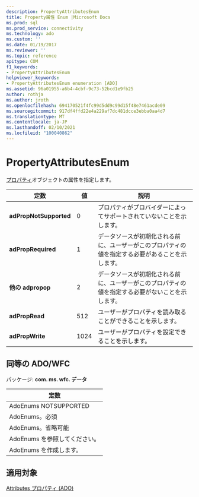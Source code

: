 ```yaml
---
description: PropertyAttributesEnum
title: Property属性 Enum |Microsoft Docs
ms.prod: sql
ms.prod_service: connectivity
ms.technology: ado
ms.custom: ''
ms.date: 01/19/2017
ms.reviewer: ''
ms.topic: reference
apitype: COM
f1_keywords:
- PropertyAttributesEnum
helpviewer_keywords:
- PropertyAttributesEnum enumeration [ADO]
ms.assetid: 96a01955-a6b4-4cbf-9c73-52bcd1e9fb25
author: rothja
ms.author: jroth
ms.openlocfilehash: 694170521f4fc99d5dd9c99d15f48e7461acde09
ms.sourcegitcommit: 917df4ffd22e4a229af7dc481dcce3ebba0aa4d7
ms.translationtype: MT
ms.contentlocale: ja-JP
ms.lasthandoff: 02/10/2021
ms.locfileid: "100040862"
---
```

# <a name="propertyattributesenum"></a>PropertyAttributesEnum
[プロパティ](./property-object-ado.md)オブジェクトの属性を指定します。  
  
|定数|値|説明|  
|--------------|-----------|-----------------|  
|**adPropNotSupported**|0|プロパティがプロバイダーによってサポートされていないことを示します。|  
|**adPropRequired**|1|データソースが初期化される前に、ユーザーがこのプロパティの値を指定する必要があることを示します。|  
|**他の adpropop**|2|データソースが初期化される前に、ユーザーがこのプロパティの値を指定する必要がないことを示します。|  
|**adPropRead**|512|ユーザーがプロパティを読み取ることができることを示します。|  
|**adPropWrite**|1024|ユーザーがプロパティを設定できることを示します。|  
  
## <a name="adowfc-equivalent"></a>同等の ADO/WFC  
 パッケージ: **com. ms. wfc. データ**  
  
|定数|  
|--------------|  
|AdoEnums NOTSUPPORTED|  
|AdoEnums。必須|  
|AdoEnums。省略可能|  
|AdoEnums を参照してください。|  
|AdoEnums を作成します。|  
  
## <a name="applies-to"></a>適用対象  
 [Attributes プロパティ (ADO)](./attributes-property-ado.md)